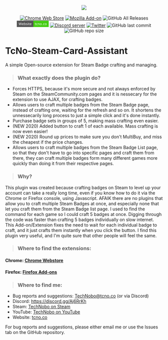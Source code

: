 <p align="center">
  <a href="https://tcno.co/">
    <img src="/Chrome-Marquee.png"></a>
</p>
<p align="center">
 <a href="https://chrome.google.com/webstore/detail/steam-card-assistant/peclgodihffdabhnecgclojooijaeeeb">
    <img alt="Chrome Web Store" src="https://img.shields.io/chrome-web-store/users/peclgodihffdabhnecgclojooijaeeeb?logo=google%20chrome&logoColor=white&style=flat-square"></a>
 <a href="https://addons.mozilla.org/en-US/firefox/addon/tcno-steam-card-assistant/">
    <img alt="Mozilla Add-on" src="https://img.shields.io/amo/users/tcno-steam-card-assistant?logo=firefox%20browser&style=flat-square"></a>
  <img alt="GitHub All Releases" src="https://img.shields.io/github/downloads/TcNobo/TcNo-Rust-Drop-Assistant/total?logo=GitHub&style=flat-square">
  <a href="https://tcno.co/">
    <img alt="Website" src="/web.svg" height=20"></a>
  <a href="https://s.tcno.co/RustDropDiscord">
    <img alt="Discord server" src="https://img.shields.io/discord/217649733915770880?label=Discord&logo=discord&style=flat-square"></a>
  <a href="https://twitter.com/TcNobo">
    <img alt="Twitter" src="https://img.shields.io/twitter/follow/TcNobo?label=Follow%20%40TcNobo&logo=Twitter&style=flat-square"></a>
  <img alt="GitHub last commit" src="https://img.shields.io/github/last-commit/TcNobo/TcNo-Steam-Card-Assistant?logo=GitHub&style=flat-square">
  <img alt="GitHub repo size" src="https://img.shields.io/github/repo-size/TcNobo/TcNo-Steam-Card-Assistant?logo=GitHub&style=flat-square">
</p>
                                                                                                                                         
# TcNo-Steam-Card-Assistant 
A simple Open-source extension for Steam Badge crafting and managing.

>### What exactly does the plugin do?
* Forces HTTPS, because it's more secure and not always enforced by Steam on the SteamCommunity.com pages and it is nessecary for the extension to use AJAX, for crafting badges.
* Allows users to craft multiple badges from the Steam Badge page, instead of crafting one, waiting for the refresh and so on. It shortens the unnessecarily long process to just a simple click and it's done instantly.
* Purchase badge sets in groups of 5, making mass crafting even easier.
* (NEW 2020) Added button to craft 1 of each available. Mass crafting is now even easier!
* (NEW 2020) Round up prices to make sure you don't MultiBuy, and  miss the cheapest if the price changes.
* Allows users to craft multiple badges from the Steam Badge List page, so that they don't have to go into specific pages and craft them from there, they can craft multiple badges form many different games more quickly than doing it from their respective pages.

>### Why?
This plugin was created because crafting badges on Steam to level up your account can take a really long time, even if you know how to do it via the Chrome or Firefox console, using Javascript. AFAIK there are no plugins that allow you to craft multiple Steam Badges at once, and especially none that let you craft them from the Steam Badge list page.
I used to find the command for each game so I could craft 5 badges at once. Digging through the code was faster than crafting 5 badges individually on slow internet. This Add-on/Extension fixes the need to wait for each individual badge to craft, and it just crafts them instantly when you click the button.
I find this plugin very useful, and I'm quite sure that other people will feel the same.

>### Where to find the extensions:
#### Chrome: [Chrome Webstore](https://chrome.google.com/webstore/detail/steam-card-assistant/peclgodihffdabhnecgclojooijaeeeb "Chrome Webstore")
#### Firefox: [Firefox Add-ons](https://addons.mozilla.org/en-US/firefox/addon/tcno-steam-card-assistant/ "Firefox Add-ons")

>### Where to find me:
* Bug reports and suggestions: TechNobo@tcno.co (or via Discord)
* Discord: https://discord.gg/Aj6RrKh
* Steam: [TechNobo on Steam](https://steamcommunity.com/id/ceilingfan69/ "TechNobo on Steam")
* YouTube: [TechNobo on YouTube](https://youtube.com/TechNobo/ "TechNobo on YouTube")
* Website: [tcno.co](https://tcno.co/ "TechNobo's Website")

For bug reports and suggestions, please either email me or use the Issues tab on the GitHub repository.
